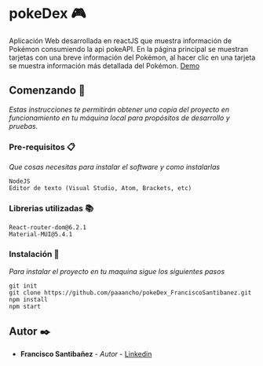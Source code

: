 # pokeDex 🎮

Aplicación Web desarrollada en reactJS que muestra información de Pokémon consumiendo la api pokeAPI. En la página principal se muestran tarjetas con
una breve información del Pokémon, al hacer clic en una tarjeta se muestra información más detallada del Pokémon.
[Demo](https://pokedex-franciscosantibanez.netlify.app)

## Comenzando 🚀

_Estas instrucciones te permitirán obtener una copia del proyecto en funcionamiento en tu máquina local para propósitos de desarrollo y pruebas._

### Pre-requisitos 📋

_Que cosas necesitas para instalar el software y como instalarlas_

```
NodeJS
Editor de texto (Visual Studio, Atom, Brackets, etc)
```
### Librerias utilizadas 📚
```
React-router-dom@6.2.1
Material-MUI@5.4.1
```

### Instalación 🔧

_Para instalar el proyecto en tu maquina sigue los siguientes pasos_

```
git init 
git clone https://github.com/paaancho/pokeDex_FranciscoSantibanez.git
npm install
npm start
```

## Autor ✒️


* **Francisco Santibañez** - *Autor* - [Linkedin](https://www.linkedin.com/in/francisco-santibanezb/)
